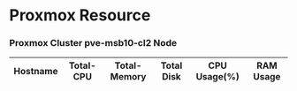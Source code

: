 # Proxmox Resource
### Proxmox Cluster pve-msb10-cl2 Node
|   Hostname   | Total-CPU | Total-Memory | Total Disk | CPU Usage(%) | RAM Usage |
|   :------:   |  :------: | :------: | :------: | :------: | :------: |
